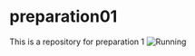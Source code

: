 # preparation01
This is a repository for preparation 1
![Running](https://media.giphy.com/media/uB2szZH5JSIU0/giphy.gif)
